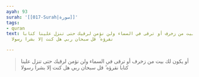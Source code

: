 ```yaml
---
ayah: 93
surah: '[[017-Surah|سورة]]'
tags:
- quran
text: أو يكون لك بيت من زخرف أو ترقى في السماء ولن نؤمن لرقيك حتى تنزل علينا كتابا
  نقرؤه ۗ قل سبحان ربي هل كنت إلا بشرا رسولا

---
```

> أو يكون لك بيت من زخرف أو ترقى في السماء ولن نؤمن لرقيك حتى تنزل علينا كتابا نقرؤه ۗ قل سبحان ربي هل كنت إلا بشرا رسولا
